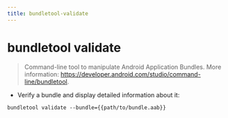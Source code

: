 ```yaml
---
title: bundletool-validate
---
```

# bundletool validate

> Command-line tool to manipulate Android Application Bundles.
> More information: <https://developer.android.com/studio/command-line/bundletool>.

- Verify a bundle and display detailed information about it:

`bundletool validate --bundle={{path/to/bundle.aab}}`

